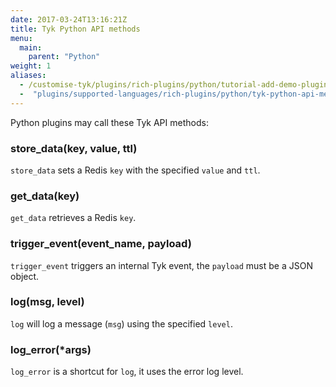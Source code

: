 ```yaml
---
date: 2017-03-24T13:16:21Z
title: Tyk Python API methods
menu:
  main:
    parent: "Python"
weight: 1 
aliases:
  - /customise-tyk/plugins/rich-plugins/python/tutorial-add-demo-plugin-api/
  -  "plugins/supported-languages/rich-plugins/python/tyk-python-api-methods"
---
```


Python plugins may call these Tyk API methods:

### store_data(key, value, ttl)

`store_data` sets a Redis `key` with the specified `value` and `ttl`.

### get_data(key)

`get_data` retrieves a Redis `key`.

### trigger_event(event_name, payload)

`trigger_event` triggers an internal Tyk event, the `payload` must be a JSON object.

### log(msg, level)

`log` will log a message (`msg`) using the specified `level`.

### log_error(*args)

`log_error` is a shortcut for `log`, it uses the error log level.
